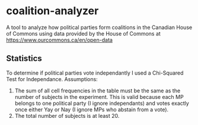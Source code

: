 # coalition-analyzer
A tool to analyze how political parties form coalitions in the Canadian House of Commons using data provided by the House of Commons at https://www.ourcommons.ca/en/open-data

## Statistics 
To determine if political parties vote independantly I used a Chi-Squared Test for Independance.
Assumptions:
1. The sum of all cell frequencies in the table must be the same as the number of subjects in the experiment. This is valid because each MP belongs to one political party (I ignore independants) and votes exactly once either Yay or Nay (I ignore MPs who abstain from a vote).
2. The total number of subjects is at least 20.
